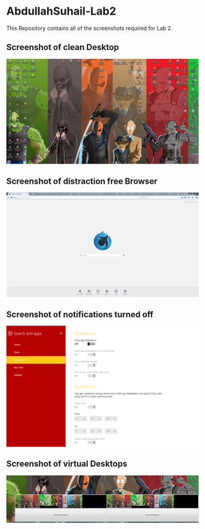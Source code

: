 # AbdullahSuhail-Lab2

This Repository contains all of the screenshots required for Lab 2.

## Screenshot of clean Desktop
![Clean Desktop](https://github.com/asuhail1270106/AbdullahSuhail-Lab2/blob/master/ITMD362-CleanedUpDesktop.JPG?raw=true)

## Screenshot of distraction free Browser
![Distraction Free Browser](https://github.com/asuhail1270106/AbdullahSuhail-Lab2/blob/master/ITMD362-DistractionFreeBrowser.JPG?raw=true)

## Screenshot of notifications turned off
![Notifications Turned Off](https://github.com/asuhail1270106/AbdullahSuhail-Lab2/blob/master/ITMD362-NotificationTurnOff.PNG?raw=true)

## Screenshot of virtual Desktops
![Virtual Desktops](https://github.com/asuhail1270106/AbdullahSuhail-Lab2/blob/master/ITMD362-VirtualDesktops.JPG?raw=true)
